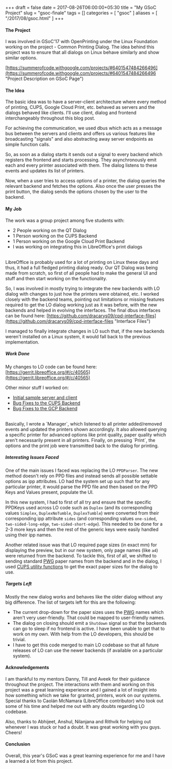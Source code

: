 +++
draft = false
date = 2017-08-26T06:00:00+05:30
title = "My GSoC Project"
slug = "gsoc-finale"
tags = []
categories = [ "gsoc" ]
aliases = [ "/2017/08/gsoc.html" ]
+++

#### The Project

I was involved in GSoC'17 with OpenPrinting under the Linux Foundation working on the
project - Common Printing Dialog. The idea behind this project was to ensure that all
dialogs on Linux behave similarly and show similar options.

[https://summerofcode.withgoogle.com/projects/#6401547484266496](https://summerofcode.withgoogle.com/projects/#6401547484266496 "Project Description on GSoC Page")

#### The Idea

The basic idea was to have a server-client architecture where every method of printing,
CUPS, Google Cloud Print, etc. behaved as servers and the dialogs behaved like clients.
I'll use client, dialog and frontend interchangeably throughout this blog post.

For achieving the communication, we used dbus which acts as a message bus between
the servers and clients and offers us various features like broadcasting "signals"
and also abstracting away server endpoints as simple function calls.

So, as soon as a dialog starts it sends out a signal to every backend which registers
the frontend and starts processing. They asynchronously emit each and every printer
associated with them. The dialog listens to these events and updates its list of printers.

Now, when a user tries to access options of a printer, the dialog queries the relevant
backend and fetches the options. Also once the user presses the print button, the dialog
sends the options chosen by the user to the backend.

#### My Job

The work was a group project among five students with:
* 2 People working on the QT Dialog
* 1 Person working on the CUPS Backend
* 1 Person working on the Google Cloud Print Backend
* I was working on integrating this in LibreOffice's print dialogs

<br>
LibreOffice is probably used for a lot of printing on Linux these days and thus, it had
a full fledged printing dialog ready. Our QT Dialog was being made from scratch, so first
of all people had to make the general UI and stuff and then start working on the
functionality.

So, I was involved in mostly trying to integrate the new backends with LO dialog with changes
to just how the printers were obtained, etc. I worked closely with the backend teams, pointing
out limitations or missing features required to get the LO dialog working just as it was before,
with the new backends and helped in evolving the interfaces. The final dbus interfaces can be found
here: [https://github.com/dracarys09/cpd-interface-files](https://github.com/dracarys09/cpd-interface-files "Interface Files")

I managed to finally integrate changes in LO such that, if the new backends weren't installed on
a Linux system, it would fall back to the previous implementation.

##### Work Done

My changes to LO code can be found here: [https://gerrit.libreoffice.org/#/c/40565](https://gerrit.libreoffice.org/#/c/40565)

Other minor stuff I worked on:
* [Initial sample server and client](https://github.com/yashsriv/common-print-dialog-bus)
* [Bug Fixes to the CUPS Backend](https://github.com/NilanjanaLodh/PrintDialog_Backend/pulls?q=is%3Apr+author%3Ayashsriv+is%3Aclosed)
* [Bug Fixes to the GCP Backend](https://github.com/dracarys09/gcp-backend/pulls?q=is%3Apr+is%3Aclosed+author%3Ayashsriv)

<br>
Basically, I wrote a `Manager`, which listened to all printer added/removed events
and updated the printers shown accordingly. It also allowed querying a specific
printer for advanced options like print quality, paper quality which aren't necessarily present
in all printers. Finally, on pressing `Print`, the options and the print job were
transmitted back to the dialog for printing.

##### Interesting Issues Faced

One of the main issues I faced was replacing the LO `PPDParser`. The new method doesn't
rely on PPD files and instead sends all possible settable options as ipp attributes.
LO had the system set up such that for any particular printer, it would parse the PPD
file and then based on the PPD Keys and Values present, populate the UI.

In this new system, I had to first of all try and ensure that the specific PPDKeys used
across LO code such as `Duplex` (and its corresponding values
`Simplex`, `DuplexNoTumble`, `DuplexTumble`) were converted from their corresponding
ipp attribute `sides` (and corresponding values `one-sided`, `two-sided-long-edge`,
`two-sided-short-edge`). This needed to be done for a 2-3 more keys and then
the rest of the generic keys were easily handled using their ipp names.

Another related issue was that LO required page sizes (in exact mm) for displaying the
preview, but in our new system, only page names (like `a4`) were returned from the backend.
To tackle this, first of all, we shifted to sending standard [PWG](https://www.pwg.org/) paper
names from the backend and in the dialog, I used
[CUPS utility functions](https://www.cups.org/doc/api-cups.html#pwgMediaForPWG) to get the exact
paper sizes for the dialog to use.

##### Targets Left

Mostly the new dialog works and behaves like the older dialog without any big difference.
The list of targets left for this are the following:
* The current drop-down for the paper sizes uses the [PWG](https://www.pwg.org/) names which
aren't very user-friendly. That could be mapped to user-friendly names.
* The dialog on closing should emit a `Shutdown` signal so that the backends can go to sleep
  if no frontend is active. I have been unable to get that to work on my own. With help from
  the LO developers, this should be trivial.
* I have to get this code merged to main LO codebase so that all future releases of LO can
  use the newer backends (if available on a particular system).

#### Acknowledgements

  I am thankful to my mentors Danny, Till and Aveek for their guidance throughout the project.
The interactions with them and working on this project was a great learning experience and
I gained a lot of insight into how something which we take for granted, printers, work on our
systems. Special thanks to Caolán McNamara (LibreOffice contributor) who took out some of
his time and helped me out with any doubts regarding LO codebase.

  Also, thanks to Abhijeet, Anshul, Nilanjana and Rithvik for helping out whenever I was stuck
or had a doubt. It was great working with you guys. Cheers!

#### Conclusion

Overall, this year's GSoC was a great learning experience for me and I have a learned a lot from
this project.
